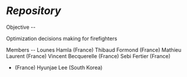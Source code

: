 # _Repository_

Objective --

 Optimization decisions making for firefighters 

Members --
 Lounes Hamla (France)
 Thibaud Formond (France) 
 Mathieu Laurent (France)
 Vincent Becquerelle (France)
 Sebi Fertier (France)
 + (France)
 Hyunjae Lee (South Korea)
